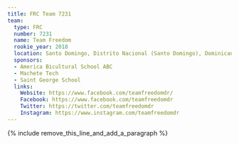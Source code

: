 ```yaml
---
title: FRC Team 7231
team:
  type: FRC
  number: 7231
  name: Team Freedom
  rookie_year: 2018
  location: Santo Domingo, Distrito Nacional (Santo Domingo), Dominican Republic
  sponsors:
  - America Bicultural School ABC
  - Machete Tech
  - Saint George School
  links:
    Website: https://www.facebook.com/teamfreedomdr/
    Facebook: https://www.facebook.com/teamfreedomdr
    Twitter: https://twitter.com/teamfreedomdr
    Instagram: https://www.instagram.com/teamfreedomdr
---
```


{% include remove_this_line_and_add_a_paragraph %}